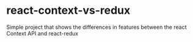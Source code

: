 # react-context-vs-redux
Simple project that shows the differences in features between the react Context API and react-redux
